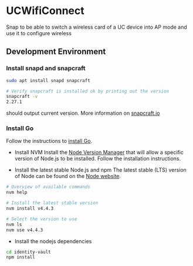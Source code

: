 # UCWifiConnect
Snap to be able to switch a wireless card of a UC device into AP mode and use it to configure wireless

## Development Environment

### Install snapd and snapcraft
```bash
sudo apt install snapd snapcraft

# Verify snapcraft is installed ok by printing out the version
snapcraft -v
2.27.1
```
should output current version. More information on [snapcraft.io](https://snapcraft.io)

### Install Go
Follow the instructions to [install Go](https://golang.org/doc/install).

- Install NVM
Install the [Node Version Manager](https://github.com/creationix/nvm) that will allow a specific
version of Node.js to be installed. Follow the installation instructions.

- Install the latest stable Node.js and npm
The latest stable (LTS) version of Node can be found on the [Node website](nodejs.org).
```bash
# Overview of available commands
nvm help

# Install the latest stable version
nvm install v4.4.3

# Select the version to use
nvm ls
nvm use v4.4.3
```

- Install the nodejs dependencies
```bash
cd identity-vault
npm install
```
